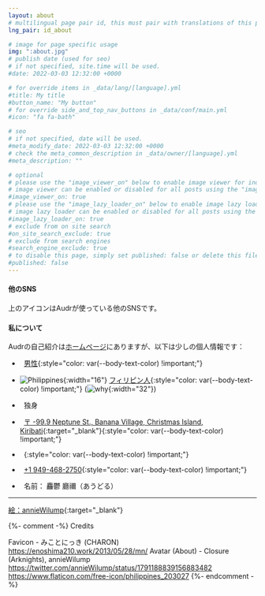 ```yaml
---
layout: about
# multilingual page pair id, this must pair with translations of this page. (This name must be unique)
lng_pair: id_about

# image for page specific usage
img: ":about.jpg"
# publish date (used for seo)
# if not specified, site.time will be used.
#date: 2022-03-03 12:32:00 +0000

# for override items in _data/lang/[language].yml
#title: My title
#button_name: "My button"
# for override side_and_top_nav_buttons in _data/conf/main.yml
#icon: "fa fa-bath"

# seo
# if not specified, date will be used.
#meta_modify_date: 2022-03-03 12:32:00 +0000
# check the meta_common_description in _data/owner/[language].yml
#meta_description: ""

# optional
# please use the "image_viewer_on" below to enable image viewer for individual pages or posts (_posts/ or [language]/_posts folders).
# image viewer can be enabled or disabled for all posts using the "image_viewer_posts: true" setting in _data/conf/main.yml.
#image_viewer_on: true
# please use the "image_lazy_loader_on" below to enable image lazy loader for individual pages or posts (_posts/ or [language]/_posts folders).
# image lazy loader can be enabled or disabled for all posts using the "image_lazy_loader_posts: true" setting in _data/conf/main.yml.
#image_lazy_loader_on: true
# exclude from on site search
#on_site_search_exclude: true
# exclude from search engines
#search_engine_exclude: true
# to disable this page, simply set published: false or delete this file
#published: false
---
```


#### 他のSNS

上のアイコンはAudrが使っている他のSNSです。

#### 私について

Audrの自己紹介は[ホームページ](/ja)にありますが、以下は少しの個人情報です：

- <i class="fa fa-mars" aria-hidden="true"></i>&nbsp;
[男性](https://ja.wikipedia.org/wiki/%E7%94%B7%E6%80%A7){:style="color: var(--body-text-color) !important;"}

- ![Philippines](:philippines.png){:width="16"}
[フィリピン人](https://ja.wikipedia.org/wiki/%E5%9C%B0%E7%8D%84){:style="color: var(--body-text-color) !important;"}
(![why](:why.png){:width="32"})

- <i class="fa fa-heart-o" aria-hidden="true"></i>&nbsp;
独身

- <i class="fa fa-map-marker" aria-hidden="true"></i>&nbsp;
[〒 -99.9 Neptune St., Banana Village, Christmas Island, Kiribati](https://maps.app.goo.gl/5ksLJAGQHwkC4Toh6){:target="\_blank"}{:style="color: var(--body-text-color) !important;"}

- <i class="fa fa-globe" aria-hidden="true"></i>&nbsp;
<a id="ip-address" target="_blank"></a>{:style="color: var(--body-text-color) !important;"}
<script>
	function rng(min, max) { return Math.floor(Math.random() * (max - min + 1) ) + min };
	function n() { return rng(0, 255) };
	let ip = `${n()}.${n()}.${n()}.${n()}`;
	let href = `https://whatismyipaddress.com/ip/${ip}`;
	let anchor = document.getElementById("ip-address");
	anchor.innerText = ip;
	anchor.href = href;
</script>

- <i class="fa fa-phone" aria-hidden="true"></i>&nbsp;
[+1 949-468-2750](tel:+19494682750){:style="color: var(--body-text-color) !important;"}

- <i class="fa fa-user" aria-hidden="true"></i>&nbsp;
名前： 麤鬱 廳禰（あうどる）

<hr>

[絵：annieWilump](https://twitter.com/annieWilump/status/1791188839156883482){:target="_blank"}

{%- comment -%}
  Credits

  Favicon - みことにっき (CHARON) https://enoshima210.work/2013/05/28/mn/
  Avatar (About) - Closure (Arknights), annieWilump https://twitter.com/annieWilump/status/1791188839156883482
  https://www.flaticon.com/free-icon/philippines_203027
{%- endcomment -%}

